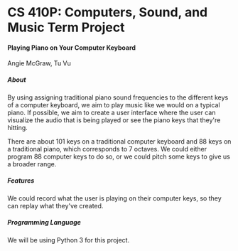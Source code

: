 # CS 410P: Computers, Sound, and Music Term Project
#### Playing Piano on Your Computer Keyboard
Angie McGraw, Tu Vu

##### About 
By using assigning traditional piano sound frequencies to the different keys of a computer keyboard, we aim to play music like we would on a typical piano. If possible, we aim to create a user interface where the user can visualize the audio that is being played or see the piano keys that they're hitting. 

There are about 101 keys on a traditional computer keyboard and 88 keys on a traditional piano, which corresponds to 7 octaves. We could either program 88 computer keys to do so, or we could pitch some keys to give us a broader range.

##### Features
We could record what the user is playing on their computer keys, so they can replay what they've created.

##### Programming Language
We will be using Python 3 for this project. 